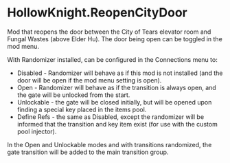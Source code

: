 # HollowKnight.ReopenCityDoor

Mod that reopens the door between the City of Tears elevator room and Fungal Wastes (above Elder Hu). The door being open can be toggled in the mod menu.

With Randomizer installed, can be configured in the Connections menu to:

* Disabled - Randomizer will behave as if this mod is not installed (and the door will be open if the mod menu setting is open).
* Open - Randomizer will behave as if the transition is always open, and the gate will be unlocked from the start.
* Unlockable - the gate will be closed initially, but will be opened upon finding a special key placed in the items pool.
* Define Refs - the same as Disabled, except the randomizer will be informed that the transition and key item exist (for use with the custom pool injector).

In the Open and Unlockable modes and with transitions randomized, the gate transition will be added to the main transition group.
